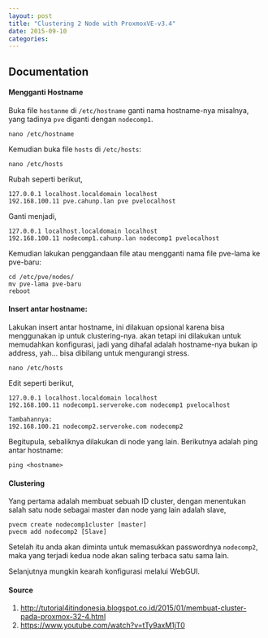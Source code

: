 ```yaml
---
layout: post
title: "Clustering 2 Node with ProxmoxVE-v3.4"
date: 2015-09-10
categories:
---
```


## Documentation
#### Mengganti Hostname

Buka file `hostanme` di `/etc/hostname` ganti nama hostname-nya misalnya, yang tadinya `pve` diganti dengan `nodecomp1`.

```
nano /etc/hostname
```

Kemudian buka file `hosts` di `/etc/hosts`:

```
nano /etc/hosts
```

Rubah seperti berikut,

```
127.0.0.1 localhost.localdomain localhost
192.168.100.11 pve.cahunp.lan pve pvelocalhost
```

Ganti menjadi,

```
127.0.0.1 localhost.localdomain localhost
192.168.100.11 nodecomp1.cahunp.lan nodecomp1 pvelocalhost
```

Kemudian lakukan penggandaan file atau mengganti nama file pve-lama ke pve-baru:

```
cd /etc/pve/nodes/
mv pve-lama pve-baru
reboot
```

#### Insert antar hostname:
Lakukan insert antar hostname, ini dilakuan opsional karena bisa menggunakan ip untuk clustering-nya. akan tetapi ini dilakukan untuk memudahkan konfigurasi, jadi yang dihafal adalah hostname-nya bukan ip address, yah... bisa dibilang untuk mengurangi stress.

```
nano /etc/hosts
```

Edit seperti berikut,

```
127.0.0.1 localhost.localdomain localhost
192.168.100.11 nodecomp1.serveroke.com nodecomp1 pvelocalhost

Tambahannya:
192.168.100.21 nodecomp2.serveroke.com nodecomp2
```

Begitupula, sebaliknya dilakukan di node yang lain.
Berikutnya adalah ping antar hostname:

```
ping <hostname>
```

#### Clustering
Yang pertama adalah membuat sebuah ID cluster, dengan menentukan salah satu node sebagai master dan node yang lain adalah slave,

```
pvecm create nodecomp1cluster [master]
pvecm add nodecomp2 [Slave]
```

Setelah itu anda akan diminta untuk memasukkan passwordnya `nodecomp2`, maka yang terjadi kedua node akan saling terbaca satu sama lain.

Selanjutnya mungkin kearah konfigurasi melalui WebGUI.

#### Source
1. http://tutorial4itindonesia.blogspot.co.id/2015/01/membuat-cluster-pada-proxmox-32-4.html
2. https://www.youtube.com/watch?v=tTy9axM1jT0
